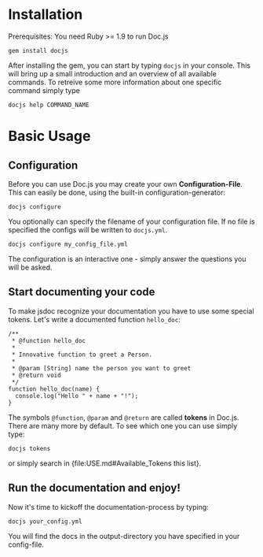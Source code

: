 Installation
============
Prerequisites: You need Ruby >= 1.9 to run Doc.js

    gem install docjs  

After installing the gem, you can start by typing `docjs` in your console. This
will bring up a small introduction and an overview of all available commands. 
To retreive some more information about one specific command simply type 

    docjs help COMMAND_NAME


Basic Usage
===========

Configuration
-------------
Before you can use Doc.js you may create your own **Configuration-File**. This 
can easily be done, using the built-in configuration-generator:

    docjs configure
    
You optionally can specify the filename of your configuration file. If no file 
is specified the configs will be written to `docjs.yml`.

    docjs configure my_config_file.yml

The configuration is an interactive one - simply answer the questions you will 
be asked.


Start documenting your code
---------------------------
To make jsdoc recognize your documentation you have to use some special tokens.
Let's write a documented function `hello_doc`:
    
    /**
     * @function hello_doc
     *
     * Innovative function to greet a Person.
     *
     * @param [String] name the person you want to greet
     * @return void
     */
    function hello_doc(name) {
      console.log("Hello " + name + "!");
    }
    
The symbols `@function`, `@param` and `@return` are called **tokens** in Doc.js. 
There are many more by default. To see which one you can use simply type:

    docjs tokens

or simply search in {file:USE.md#Available_Tokens this list}.

Run the documentation and enjoy!
--------------------------------
Now it's time to kickoff the documentation-process by typing:

    docjs your_config.yml

You will find the docs in the output-directory you have specified in your 
config-file.

